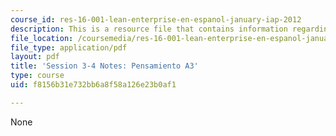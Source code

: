 ```yaml
---
course_id: res-16-001-lean-enterprise-en-espanol-january-iap-2012
description: This is a resource file that contains information regarding session 3-4.
file_location: /coursemedia/res-16-001-lean-enterprise-en-espanol-january-iap-2012/f8156b31e732bb6a8f58a126e23b0af1_MITRES_16_001IAP12_3-4_A3.pdf
file_type: application/pdf
layout: pdf
title: 'Session 3-4 Notes: Pensamiento A3'
type: course
uid: f8156b31e732bb6a8f58a126e23b0af1

---
```

None